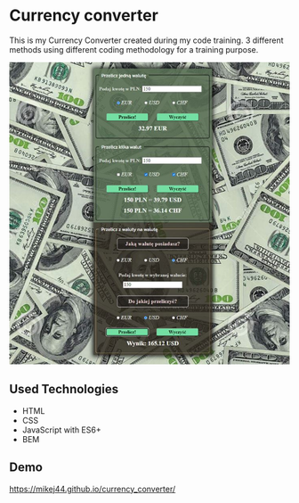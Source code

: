 # Currency converter
This is my Currency Converter created during my code training.
3 different methods using different coding methodology for a training purpose.

![demoPic](https://github.com/mikej44/currency_converter/blob/main/Images/demo.jpg?raw=true)

## Used Technologies

- HTML
- CSS
- JavaScript with ES6+
- BEM

## Demo
https://mikej44.github.io/currency_converter/
